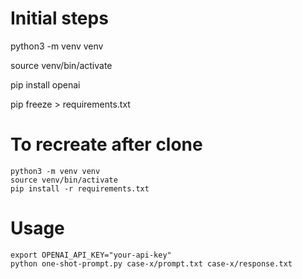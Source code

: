 # Initial steps

python3 -m venv venv

source venv/bin/activate

pip install openai

pip freeze > requirements.txt
 
# To recreate after clone

```
python3 -m venv venv
source venv/bin/activate
pip install -r requirements.txt
```

# Usage
```
export OPENAI_API_KEY="your-api-key"
python one-shot-prompt.py case-x/prompt.txt case-x/response.txt
```
